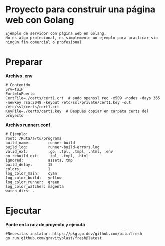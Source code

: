 # Proyecto para construir una página web con Golang

```
Ejemplo de servidor con página web en Golang.
No es algo profesional, es simplemente un ejemplo para practicar sin ningún fin comercial o profesional

```

# Preparar
**Archivo .env**
```shell
# Contenido
Srv=tuIP
Port=tuPuerto
CertFile=./certs/cert1.crt  # sudo openssl req -x509 -nodes -days 365 -newkey rsa:2048 -keyout /etc/ssl/private/cert1.key -out /etc/ssl/certs/cert1.crt
KeyFile=./certs/cert1.key  # Después copiar en carpeta certs del proyecto
```
**Archivo runnerr.conf**
```shell
# Ejemplo:
root: /Ruta/a/tu/programa
build_name:        runner-build
build_log:         runner-build-errors.log
valid_ext:         .go, .tpl, .tmpl, .html, .env
no_rebuild_ext:    .tpl, .tmpl, .html
ignored:           assets, tmp
build_delay:       15
colors:            1
log_color_main:    cyan
log_color_build:   yellow
log_color_runner:  green
log_color_watcher: magenta
watch_dirs: .

```
# Ejecutar

**Ponte en la raiz de proyecto y ejecuta**
```shell
#Necesitas instalar: https://pkg.go.dev/github.com/pilu/fresh
go run github.com/gravityblast/fresh@latest
```

